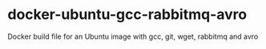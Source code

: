 # docker-ubuntu-gcc-rabbitmq-avro
Docker build file for an Ubuntu image with gcc, git, wget, rabbitmq and avro
